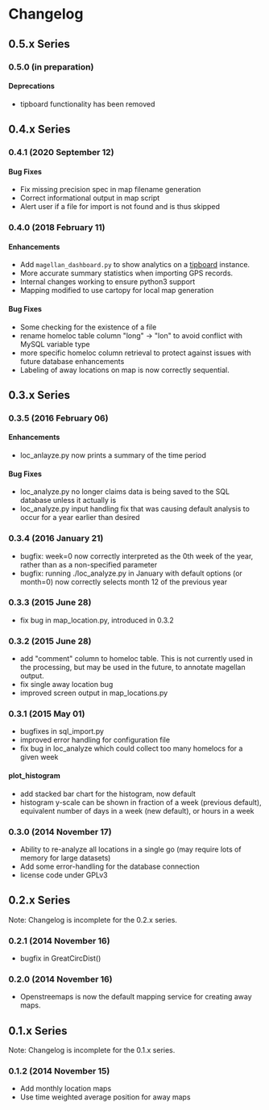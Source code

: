 # Changelog

## 0.5.x Series

### 0.5.0 (in preparation)

#### Deprecations

* tipboard functionality has been removed

## 0.4.x Series

### 0.4.1 (2020 September 12)

#### Bug Fixes

* Fix missing precision spec in map filename generation
* Correct informational output in map script
* Alert user if a file for import is not found and is thus skipped

### 0.4.0 (2018 February 11)

#### Enhancements

* Add `magellan_dashboard.py` to show analytics on a [tipboard](https://github.com/allegro/tipboard) instance.
* More accurate summary statistics when importing GPS records.
* Internal changes working to ensure python3 support
* Mapping modified to use cartopy for local map generation

#### Bug Fixes

* Some checking for the existence of a file
* rename homeloc table column "long" -> "lon" to avoid conflict with MySQL variable type
* more specific homeloc column retrieval to protect against issues with future database enhancements
* Labeling of away locations on map is now correctly sequential.

## 0.3.x Series

### 0.3.5 (2016 February 06)

#### Enhancements

* loc_anlayze.py now prints a summary of the time period

#### Bug Fixes

* loc_analyze.py no longer claims data is being saved to the SQL database unless it actually is
* loc_analyze.py input handling fix that was causing default analysis to occur for a year earlier than desired

### 0.3.4 (2016 January 21)

* bugfix: week=0 now correctly interpreted as the 0th week of the year, rather than as a non-specified parameter
* bugfix: running ./loc_analyze.py in January with default options (or month=0) now correctly selects month 12 of the previous year

### 0.3.3 (2015 June 28)

* fix bug in map_location.py, introduced in 0.3.2

### 0.3.2 (2015 June 28)

* add "comment" column to homeloc table. This is not currently used in the processing, but may be used in the future, to annotate magellan output.
* fix single away location bug
* improved screen output in map_locations.py

### 0.3.1 (2015 May 01)

* bugfixes in sql_import.py
* improved error handling for configuration file
* fix bug in loc_analyze which could collect too many homelocs for a given week

#### plot_histogram

* add stacked bar chart for the histogram, now default
* histogram y-scale can be shown in fraction of a week (previous default), equivalent number of days in a week (new default), or hours in a week

### 0.3.0 (2014 November 17)

* Ability to re-analyze all locations in a single go (may require lots of memory for large datasets)
* Add some error-handling for the database connection
* license code under GPLv3

## 0.2.x Series

Note: Changelog is incomplete for the 0.2.x series.

### 0.2.1 (2014 November 16)

* bugfix in GreatCircDist()

### 0.2.0 (2014 November 16)

* Openstreemaps is now the default mapping service for creating away maps.

## 0.1.x Series

Note: Changelog is incomplete for the 0.1.x series.

### 0.1.2 (2014 November 15)

* Add monthly location maps
* Use time weighted average position for away maps
